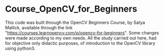 # Course_OpenCV_for_Beginners
This code was built through the OpenCV Beginners Course, by Satya Mallick, available through the link "https://courses.learnopencv.com/p/opencv-for-beginners". Some changes were made according to my own needs. All the study carried out here, had for objective only didactic purposes, of introduction to the OpenCV library using python3.
